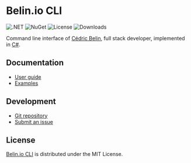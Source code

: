 # Belin.io CLI
![.NET](https://badgen.net/badge/.NET/%3E%3D8.0/green) ![NuGet](https://badgen.net/nuget/v/Belin.Cli) ![License](https://badgen.net/badge/license/MIT/blue) ![Downloads](https://badgen.net/nuget/dt/Belin.Cli)

Command line interface of [Cédric Belin](https://belin.io), full stack developer,
implemented in [C#](https://learn.microsoft.com/en-us/dotnet/csharp).

## Documentation
- [User guide](https://github.com/cedx/cli/wiki)
- [Examples](https://github.com/cedx/cli/tree/main/example)

## Development
- [Git repository](https://github.com/cedx/cli)
- [Submit an issue](https://github.com/cedx/cli/issues)

## License
[Belin.io CLI](https://github.com/cedx/cli) is distributed under the MIT License.
